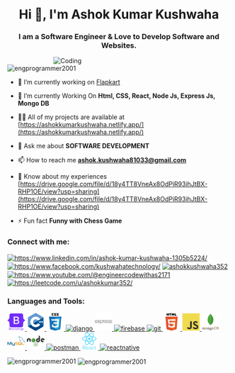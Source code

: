 


<h1 align="center">Hi 👋, I'm Ashok Kumar Kushwaha</h1>
<h3 align="center">I am a Software Engineer & Love to Develop Software and Websites.</h3>

<img align="right" alt="Coding" width="400" src="https://miro.medium.com/v2/resize:fit:1400/1*SYTArEGxMALeKHPmIu-mPA.gif" />

<p align="left"> <img src="https://komarev.com/ghpvc/?username=engprogrammer2001&label=Profile%20views&color=0e75b6&style=flat" alt="engprogrammer2001" /> </p>

- 🔭 I’m currently working on [Flapkart](https://flapkart.in/)

- 🌱 I’m currently Working On **Html, CSS, React, Node Js, Express Js, Mongo DB**

- 👨‍💻 All of my projects are available at [https://ashokkumarkushwaha.netlify.app/](https://ashokkumarkushwaha.netlify.app/)

- 💬 Ask me about **SOFTWARE DEVELOPMENT**

- 📫 How to reach me **ashok.kushwaha81033@gmail.com**

- 📄 Know about my experiences [https://drive.google.com/file/d/18y4TT8VneAx8OdPjR93ihJtBX-RHP1OE/view?usp=sharing](https://drive.google.com/file/d/18y4TT8VneAx8OdPjR93ihJtBX-RHP1OE/view?usp=sharing)

- ⚡ Fun fact **Funny with Chess Game**

<h3 align="left">Connect with me:</h3>
<p align="left">
<a href="https://linkedin.com/in/https://www.linkedin.com/in/ashok-kumar-kushwaha-1305b5224/" target="blank"><img align="center" src="https://raw.githubusercontent.com/rahuldkjain/github-profile-readme-generator/master/src/images/icons/Social/linked-in-alt.svg" alt="https://www.linkedin.com/in/ashok-kumar-kushwaha-1305b5224/" height="30" width="40" /></a>
<a href="https://fb.com/https://www.facebook.com/kushwahatechnology/" target="blank"><img align="center" src="https://raw.githubusercontent.com/rahuldkjain/github-profile-readme-generator/master/src/images/icons/Social/facebook.svg" alt="https://www.facebook.com/kushwahatechnology/" height="30" width="40" /></a>
<a href="https://instagram.com/ashokkushwaha352" target="blank"><img align="center" src="https://raw.githubusercontent.com/rahuldkjain/github-profile-readme-generator/master/src/images/icons/Social/instagram.svg" alt="ashokkushwaha352" height="30" width="40" /></a>
<a href="https://www.youtube.com/c/https://www.youtube.com/@engineercodewithas2171" target="blank"><img align="center" src="https://raw.githubusercontent.com/rahuldkjain/github-profile-readme-generator/master/src/images/icons/Social/youtube.svg" alt="https://www.youtube.com/@engineercodewithas2171" height="30" width="40" /></a>
<a href="https://www.leetcode.com/https://leetcode.com/u/ashokkumar352/" target="blank"><img align="center" src="https://raw.githubusercontent.com/rahuldkjain/github-profile-readme-generator/master/src/images/icons/Social/leet-code.svg" alt="https://leetcode.com/u/ashokkumar352/" height="30" width="40" /></a>
</p>

<h3 align="left">Languages and Tools:</h3>
<p align="left"> <a href="https://getbootstrap.com" target="_blank" rel="noreferrer"> <img src="https://raw.githubusercontent.com/devicons/devicon/master/icons/bootstrap/bootstrap-plain-wordmark.svg" alt="bootstrap" width="40" height="40"/> </a> <a href="https://www.w3schools.com/cpp/" target="_blank" rel="noreferrer"> <img src="https://raw.githubusercontent.com/devicons/devicon/master/icons/cplusplus/cplusplus-original.svg" alt="cplusplus" width="40" height="40"/> </a> <a href="https://www.w3schools.com/css/" target="_blank" rel="noreferrer"> <img src="https://raw.githubusercontent.com/devicons/devicon/master/icons/css3/css3-original-wordmark.svg" alt="css3" width="40" height="40"/> </a> <a href="https://www.djangoproject.com/" target="_blank" rel="noreferrer"> <img src="https://cdn.worldvectorlogo.com/logos/django.svg" alt="django" width="40" height="40"/> </a> <a href="https://expressjs.com" target="_blank" rel="noreferrer"> <img src="https://raw.githubusercontent.com/devicons/devicon/master/icons/express/express-original-wordmark.svg" alt="express" width="40" height="40"/> </a> <a href="https://firebase.google.com/" target="_blank" rel="noreferrer"> <img src="https://www.vectorlogo.zone/logos/firebase/firebase-icon.svg" alt="firebase" width="40" height="40"/> </a> <a href="https://git-scm.com/" target="_blank" rel="noreferrer"> <img src="https://www.vectorlogo.zone/logos/git-scm/git-scm-icon.svg" alt="git" width="40" height="40"/> </a> <a href="https://www.w3.org/html/" target="_blank" rel="noreferrer"> <img src="https://raw.githubusercontent.com/devicons/devicon/master/icons/html5/html5-original-wordmark.svg" alt="html5" width="40" height="40"/> </a> <a href="https://developer.mozilla.org/en-US/docs/Web/JavaScript" target="_blank" rel="noreferrer"> <img src="https://raw.githubusercontent.com/devicons/devicon/master/icons/javascript/javascript-original.svg" alt="javascript" width="40" height="40"/> </a> <a href="https://www.mongodb.com/" target="_blank" rel="noreferrer"> <img src="https://raw.githubusercontent.com/devicons/devicon/master/icons/mongodb/mongodb-original-wordmark.svg" alt="mongodb" width="40" height="40"/> </a> <a href="https://www.mysql.com/" target="_blank" rel="noreferrer"> <img src="https://raw.githubusercontent.com/devicons/devicon/master/icons/mysql/mysql-original-wordmark.svg" alt="mysql" width="40" height="40"/> </a> <a href="https://nodejs.org" target="_blank" rel="noreferrer"> <img src="https://raw.githubusercontent.com/devicons/devicon/master/icons/nodejs/nodejs-original-wordmark.svg" alt="nodejs" width="40" height="40"/> </a> <a href="https://postman.com" target="_blank" rel="noreferrer"> <img src="https://www.vectorlogo.zone/logos/getpostman/getpostman-icon.svg" alt="postman" width="40" height="40"/> </a> <a href="https://reactjs.org/" target="_blank" rel="noreferrer"> <img src="https://raw.githubusercontent.com/devicons/devicon/master/icons/react/react-original-wordmark.svg" alt="react" width="40" height="40"/> </a> <a href="https://reactnative.dev/" target="_blank" rel="noreferrer"> <img src="https://reactnative.dev/img/header_logo.svg" alt="reactnative" width="40" height="40"/> </a> </p>

<p><img align="left" src="https://github-readme-stats.vercel.app/api/top-langs?username=engprogrammer2001&show_icons=true&locale=en&layout=compact" alt="engprogrammer2001" /></p>

<p>&nbsp;<img align="center" src="https://github-readme-stats.vercel.app/api?username=engprogrammer2001&show_icons=true&locale=en" alt="engprogrammer2001" /></p>
